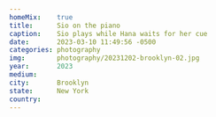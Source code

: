 ```yaml
---
homeMix:	true
title:  	Sio on the piano
caption:	Sio plays while Hana waits for her cue
date:   	2023-03-10 11:49:56 -0500
categories: photography
img:		photography/20231202-brooklyn-02.jpg
year:		2023
medium:
city:		Brooklyn
state:		New York
country:
---
```

